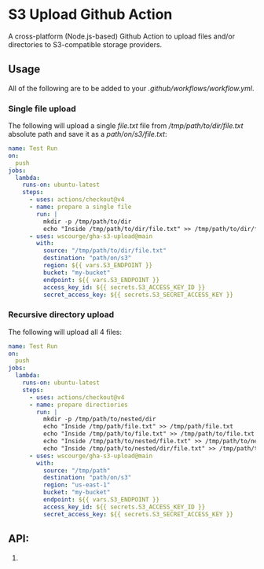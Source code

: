 # S3 Upload Github Action

A cross-platform (Node.js-based) Github Action to upload files and/or directories to S3-compatible storage providers.

## Usage

All of the following are to be added to your _.github/workflows/workflow.yml_.

### Single file upload

The following will upload a single _file.txt_ file from _/tmp/path/to/dir/file.txt_ absolute path
and save it as a _path/on/s3/file.txt_:

```yaml
name: Test Run
on:
  push
jobs:
  lambda:
    runs-on: ubuntu-latest
    steps:
      - uses: actions/checkout@v4
      - name: prepare a single file
        run: |
          mkdir -p /tmp/path/to/dir
          echo "Inside /tmp/path/to/dir/file.txt" >> /tmp/path/to/dir/file.txt
      - uses: wscourge/gha-s3-upload@main
        with:
          source: "/tmp/path/to/dir/file.txt"
          destination: "path/on/s3"
          region: ${{ vars.S3_ENDPOINT }}
          bucket: "my-bucket"
          endpoint: ${{ vars.S3_ENDPOINT }}
          access_key_id: ${{ secrets.S3_ACCESS_KEY_ID }}
          secret_access_key: ${{ secrets.S3_SECRET_ACCESS_KEY }}
```


### Recursive directory upload

The following will upload all 4 files:

```yaml
name: Test Run
on:
  push
jobs:
  lambda:
    runs-on: ubuntu-latest
    steps:
      - uses: actions/checkout@v4
      - name: prepare directiories
        run: |
          mkdir -p /tmp/path/to/nested/dir
          echo "Inside /tmp/path/file.txt" >> /tmp/path/file.txt
          echo "Inside /tmp/path/to/file.txt" >> /tmp/path/to/file.txt
          echo "Inside /tmp/path/to/nested/file.txt" >> /tmp/path/to/nested/file.txt
          echo "Inside /tmp/path/to/nested/dir/file.txt" >> /tmp/path/to/nested/dir/file.txt
      - uses: wscourge/gha-s3-upload@main
        with:
          source: "/tmp/path"
          destination: "path/on/s3"
          region: "us-east-1"
          bucket: "my-bucket"
          endpoint: ${{ vars.S3_ENDPOINT }}
          access_key_id: ${{ secrets.S3_ACCESS_KEY_ID }}
          secret_access_key: ${{ secrets.S3_SECRET_ACCESS_KEY }}
```

## API:

1. 
